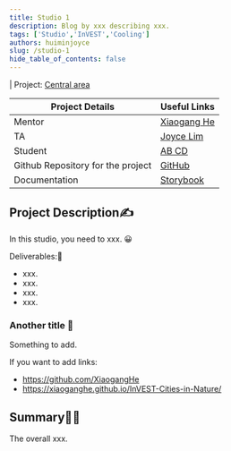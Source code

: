 ```yaml
---
title: Studio 1
description: Blog by xxx describing xxx.
tags: ['Studio','InVEST','Cooling']
authors: huiminjoyce
slug: /studio-1
hide_table_of_contents: false
---
```

 
| Project: [Central area](https://summerofcode.withgoogle.com/programs/2022/projects/ZqYBMwQd)
 
| Project Details |  Useful Links  |
|------------|---------|
| Mentor  |  [Xiaogang He](https://github.com/XiaogangHe)           |          
| TA      |  [Joyce Lim](https://github.com/huiminjoyce)            |          
| Student |  [AB CD](https://github.com)       |
| Github Repository for the project | [GitHub](https://github.com/moja-global/ui-library) |        
| Documentation     | [Storybook](https://xiaoganghe.github.io/InVEST-Cities-in-Nature/docs/)       |            
 
## Project Description✍
In this studio, you need to xxx. 😀
 
Deliverables:🎉
 
- xxx.
- xxx.
- xxx.
- xxx.
   
### Another title 📌
 
Something to add.
 
If you want to add links:
- https://github.com/XiaogangHe
- https://xiaoganghe.github.io/InVEST-Cities-in-Nature/
 
## Summary👩‍🎓
 
The overall xxx. 

 

